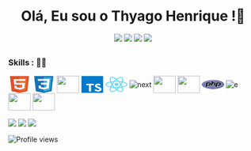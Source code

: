 <h1 align="center">Olá, Eu sou o Thyago Henrique !👋 </h1>

<div align="center">
<img height="150em" src="https://github-profile-summary-cards.vercel.app/api/cards/profile-details?username=ThyagoHSR&theme=tokyonight"/> 
<img height="150em" src="https://github-readme-stats.vercel.app/api?username=ThyagoHSR&show_icons=true&theme=tokyonight&include_all_commits=true&count_private=false&hide_border=true"/> <img height="150em" src="https://github-readme-stats.vercel.app/api/top-langs/?username=ThyagoHSR&layout=compact&langs_count=7&theme=tokyonight&hide_border=true"/> <img height="150em" src="https://github-readme-streak-stats.herokuapp.com/?user=amandavsadev&theme=tokyonight&hide_border=true"/>

 ##
</div>
  
<div>
  <h3>Skills : 👨‍💻</h3>
  <img align="center" alt="" height="35" width="45" src="https://raw.githubusercontent.com/devicons/devicon/master/icons/html5/html5-original.svg">
  <img align="center" alt="" height="35" width="45" src="https://raw.githubusercontent.com/devicons/devicon/master/icons/css3/css3-original.svg">
  <img align="center" alt="" height="35" width="45" src="https://cdn.jsdelivr.net/gh/devicons/devicon/icons/javascript/javascript-original.svg">
  <img align="center" alt="" height="35" width="45" src="https://raw.githubusercontent.com/devicons/devicon/master/icons/typescript/typescript-plain.svg">
  <img align="center" alt="" height="35" width="45" src="https://raw.githubusercontent.com/devicons/devicon/master/icons/react/react-original.svg">
  <img align="center" alt="next" height="35" width="45" src="https://cdn.jsdelivr.net/gh/devicons/devicon/icons/nextjs/nextjs-original.svg" />
  <img align="center" alt="" height="35" width="45" src="https://raw.githubusercontent.com/jmnote/z-icons/master/svg/bootstrap.svg">
  <img align="center" alt="" height="35" width="45" src="https://cdn.jsdelivr.net/gh/devicons/devicon/icons/materialui/materialui-original.svg">
  <img align="center" alt="" height="35" width="45" src="https://raw.githubusercontent.com/devicons/devicon/master/icons/php/php-original.svg">
  <img  align="center" alt="e" height="35" width="45" src="https://cdn.jsdelivr.net/gh/devicons/devicon/icons/nodejs/nodejs-original.svg" />
  <img  align="center" alt="" height="35" width="45" src="https://cdn.jsdelivr.net/gh/devicons/devicon/icons/express/express-original.svg"  />
  <img align="center" alt="" height="35" width="45" src="https://cdn.jsdelivr.net/gh/devicons/devicon/icons/git/git-original.svg">
  </div>
  <br>
<div>
<!--CONTATOS -->
  <a href="https://www.linkedin.com/in/thyagohenrique2021/" target="_blank"><img src="https://img.shields.io/badge/-LinkedIn-%230077B5?style=for-the-badge&logo=linkedin&logoColor=white" target="_blank"></a> 
  <a href = "mailto:thyagohsr18@gmail.com"><img src="https://img.shields.io/badge/Gmail-D14836?style=for-the-badge&logo=gmail&logoColor=white" target="_blank"></a>
  <a href="https://www.instagram.com/thyagohsr" target="_blank"><img src="https://img.shields.io/badge/Instagram-E4405F?style=for-the-badge&logo=instagram&logoColor=white"></a>
 <p align="left"> <img src="https://komarev.com/ghpvc/?username=thyagohsr&color=blueviolet" alt="Profile views"/></p>
</div>

